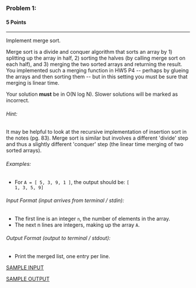 ### Problem 1:
#### 5 Points

---
Implement merge sort.

Merge sort is a divide and conquer algorithm that sorts an array by 1) splitting up the array in half, 2) sorting the halves (by calling merge sort on each half), and 3) merging the two sorted arrays and returning the result. You implemented such a merging function in HW5 P4 -- perhaps by glueing the arrays and then sorting them -- but in this setting you must be sure that merging is linear time. 

Your solution **must** be in O(N log N). Slower solutions will be marked as incorrect.

###### Hint:

It may be helpful to look at the recursive implementation of insertion sort in the notes (pg. 83). Merge sort is similar but involves a different 'divide' step and thus a slightly different 'conquer' step (the linear time merging of two sorted arrays). 

###### Examples:
- For <code>A = [ 5, 3, 9, 1 ]</code>, the output should be:
<code>[ 1, 3, 5, 9]</code>

###### Input Format (input arrives from terminal / stdin):

- The first line is an integer <code>n</code>, the number of elements in the array.
- The next n lines are integers, making up the array <code>A</code>.

###### Output Format (output to terminal / stdout):

- Print the merged list, one entry per line.

[SAMPLE INPUT](input.txt)

[SAMPLE OUTPUT](output.txt)

